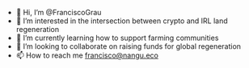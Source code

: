 - 👋 Hi, I’m @FranciscoGrau
- 👀 I’m interested in the intersection between crypto and IRL land regeneration
- 🌱 I’m currently learning how to support farming communities
- 💞️ I’m looking to collaborate on raising funds for global regeneration
- 📫 How to reach me francisco@nangu.eco

<!---
FranciscoGrau/FranciscoGrau is a ✨ special ✨ repository because its `README.md` (this file) appears on your GitHub profile.
You can click the Preview link to take a look at your changes.
--->
